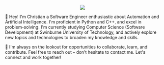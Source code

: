 <p align="center">
  <img src="https://discord-readme-badge.vercel.app/api?id=910033554644295750">
</p>

👋 Hey! I'm Christian a Software Engineer enthusiastic about Automation and Artificial Intelligence. I'm proficient in Python and C++, and excel in problem-solving. I'm currently studying Computer Science (Software Development) at Swinburne University of Technology, and actively explore new topics and technologies to broaden my knowledge and skills.

🔗 I'm always on the lookout for opportunities to collaborate, learn, and contribute. Feel free to reach out – don't hesitate to contact me. Let's connect and work together!
